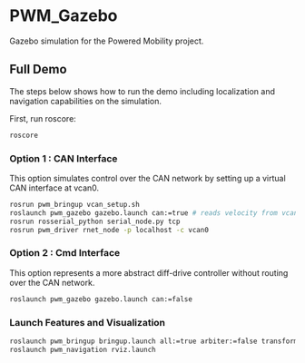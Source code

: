 # PWM\_Gazebo

Gazebo simulation for the Powered Mobility project.

## Full Demo

The steps below shows how to run the demo including localization and navigation capabilities on the simulation.

First, run roscore:

```bash
roscore
```

### Option 1 : CAN Interface

This option simulates control over the CAN network by setting up a virtual CAN interface at vcan0.

```bash
rosrun pwm_bringup vcan_setup.sh
roslaunch pwm_gazebo gazebo.launch can:=true # reads velocity from vcan0
rosrun rosserial_python serial_node.py tcp
rosrun pwm_driver rnet_node -p localhost -c vcan0
```

### Option 2 : Cmd Interface

This option represents a more abstract diff-drive controller without routing over the CAN network.

```bash
roslaunch pwm_gazebo gazebo.launch can:=false
```

### Launch Features and Visualization

```bash
roslaunch pwm_bringup bringup.launch all:=true arbiter:=false transform:=false hardware:=false
roslaunch pwm_navigation rviz.launch
```
